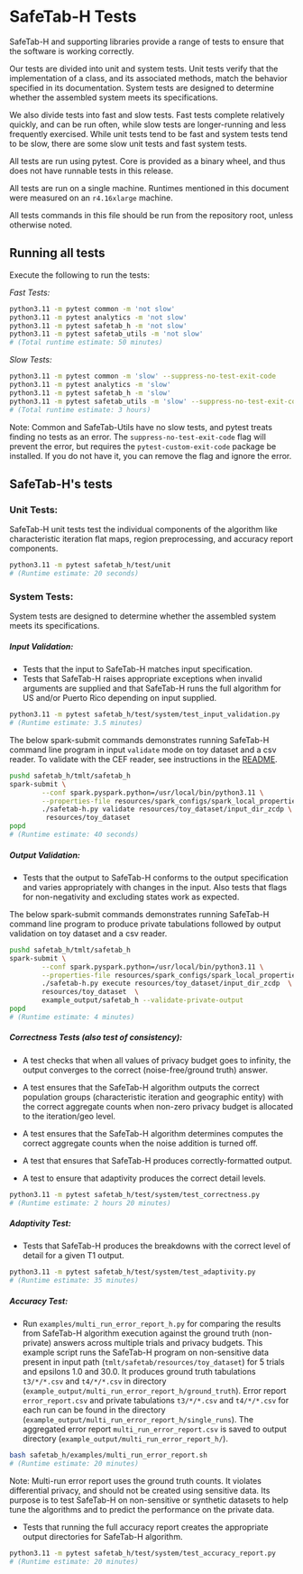 # SafeTab-H Tests

SafeTab-H and supporting libraries provide a range of tests to ensure that the software is working correctly.

Our tests are divided into unit and system tests. Unit tests verify that the implementation of a class, and its associated methods, match the behavior specified in its documentation. System tests are designed to determine whether the assembled system meets its specifications.

We also divide tests into fast and slow tests. Fast tests complete relatively quickly, and can be run often, while slow tests are longer-running and less frequently exercised. While unit tests tend to be fast and system tests tend to be slow, there are some slow unit tests and fast system tests.

All tests are run using pytest. Core is provided as a binary wheel, and thus does not have runnable tests in this release.

All tests are run on a single machine. Runtimes mentioned in this document were measured on an `r4.16xlarge` machine.

All tests commands in this file should be run from the repository root, unless otherwise noted.

## Running all tests

Execute the following to run the tests:

*Fast Tests:*

```bash
python3.11 -m pytest common -m 'not slow'
python3.11 -m pytest analytics -m 'not slow'
python3.11 -m pytest safetab_h -m 'not slow'
python3.11 -m pytest safetab_utils -m 'not slow'
# (Total runtime estimate: 50 minutes)
```

*Slow Tests:*

```bash
python3.11 -m pytest common -m 'slow' --suppress-no-test-exit-code
python3.11 -m pytest analytics -m 'slow'
python3.11 -m pytest safetab_h -m 'slow'
python3.11 -m pytest safetab_utils -m 'slow' --suppress-no-test-exit-code
# (Total runtime estimate: 3 hours)
```

Note: Common and SafeTab-Utils have no slow tests, and pytest treats finding no tests as an error. The `suppress-no-test-exit-code` flag will prevent the error, but requires the `pytest-custom-exit-code` package be installed. If you do not have it, you can remove the flag and ignore the error.


## SafeTab-H's tests

### Unit Tests:

SafeTab-H unit tests test the individual components of the algorithm like characteristic iteration flat maps, region preprocessing, and accuracy report components.

```bash
python3.11 -m pytest safetab_h/test/unit
# (Runtime estimate: 20 seconds)
```

### System Tests:

System tests are designed to determine whether the assembled system meets its specifications.

##### **Input Validation**:

   * Tests that the input to SafeTab-H matches input specification.
   * Tests that SafeTab-H raises appropriate exceptions when invalid arguments are supplied and that SafeTab-H runs the full algorithm for US and/or Puerto Rico depending on input supplied.

```bash
python3.11 -m pytest safetab_h/test/system/test_input_validation.py
# (Runtime estimate: 3.5 minutes)
```

 The below spark-submit commands demonstrates running SafeTab-H command line program in input `validate` mode on toy dataset and a csv reader. To validate with the CEF reader, see instructions in the [README](./README.md).

```bash
pushd safetab_h/tmlt/safetab_h
spark-submit \
        --conf spark.pyspark.python=/usr/local/bin/python3.11 \
        --properties-file resources/spark_configs/spark_local_properties.conf \
        ./safetab-h.py validate resources/toy_dataset/input_dir_zcdp \
         resources/toy_dataset
popd
# (Runtime estimate: 40 seconds)
```


##### **Output Validation**:

   * Tests that the output to SafeTab-H conforms to the output specification and varies appropriately with changes in the input. Also tests that flags for non-negativity and excluding states work as expected.

The below spark-submit commands demonstrates running SafeTab-H command line program to produce private tabulations followed by output validation on toy dataset and a csv reader.

```bash
pushd safetab_h/tmlt/safetab_h
spark-submit \
        --conf spark.pyspark.python=/usr/local/bin/python3.11 \
        --properties-file resources/spark_configs/spark_local_properties.conf \
        ./safetab-h.py execute resources/toy_dataset/input_dir_zcdp  \
        resources/toy_dataset  \
        example_output/safetab_h --validate-private-output
popd
# (Runtime estimate: 4 minutes)
```

##### **Correctness Tests (also test of consistency)**:

   * A test checks that when all values of privacy budget goes to infinity, the output converges to the correct (noise-free/ground truth) answer.

   * A test ensures that the SafeTab-H algorithm outputs the correct population groups (characteristic iteration and geographic entity) with the correct aggregate counts when non-zero privacy budget is allocated to the iteration/geo level.

   * A test ensures that the SafeTab-H algorithm determines computes the correct aggregate counts when the noise addition is turned off.

   * A test that ensures that SafeTab-H produces correctly-formatted output.

   * A test to ensure that adaptivity produces the correct detail levels.

```bash
python3.11 -m pytest safetab_h/test/system/test_correctness.py
# (Runtime estimate: 2 hours 20 minutes)
```

##### **Adaptivity Test**:

   * Tests that SafeTab-H produces the breakdowns with the correct level of detail for a given T1 output.

```bash
python3.11 -m pytest safetab_h/test/system/test_adaptivity.py
# (Runtime estimate: 35 minutes)
```

##### **Accuracy Test**:

   * Run `examples/multi_run_error_report_h.py` for comparing the results from SafeTab-H algorithm execution against the ground truth (non-private) answers across multiple trials and privacy budgets. This example script runs the SafeTab-H program on non-sensitive data present in input path (`tmlt/safetab/resources/toy_dataset`) for 5 trials and epsilons 1.0 and 30.0. It produces ground truth tabulations `t3/*/*.csv` and `t4/*/*.csv` in directory (`example_output/multi_run_error_report_h/ground_truth`). Error report `error_report.csv` and private tabulations `t3/*/*.csv` and `t4/*/*.csv` for each run can be found in the directory (`example_output/multi_run_error_report_h/single_runs`). The aggregated error report `multi_run_error_report.csv` is saved to output directory (`example_output/multi_run_error_report_h/`).

```bash
bash safetab_h/examples/multi_run_error_report.sh
# (Runtime estimate: 20 minutes)
```

Note: Multi-run error report uses the ground truth counts. It violates differential privacy, and should not be created using sensitive data. Its purpose is to test SafeTab-H on non-sensitive or synthetic datasets to help tune the algorithms and to predict the performance on the private data.

   * Tests that running the full accuracy report creates the appropriate output directories for SafeTab-H algorithm.

```bash
python3.11 -m pytest safetab_h/test/system/test_accuracy_report.py
# (Runtime estimate: 20 minutes)
```
